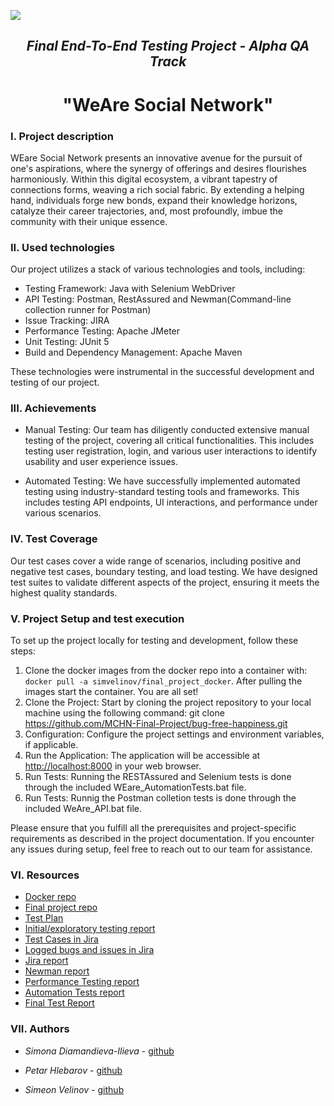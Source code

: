 ![](https://i0.wp.com/www.kaldata.com/wp-content/uploads/2018/06/Telerik_Academy_Logo2x.png?fit=802%2C212&ssl=1)

                            

## <div align="center">*Final End-To-End Testing Project - Alpha QA Track*</div>

# <div align="center">"WeAre Social Network"</div>


<h3>I. Project description</h3>

WEare Social Network presents an innovative avenue for the pursuit of one's aspirations, where the synergy of offerings and desires flourishes harmoniously. Within this digital ecosystem, a vibrant tapestry of connections forms, weaving a rich social fabric. By extending a helping hand, individuals forge new bonds, expand their knowledge horizons, catalyze their career trajectories, and, most profoundly, imbue the community with their unique essence.

<h3>II. Used technologies</h3> 

Our project utilizes a stack of various technologies and tools, including:

- Testing Framework: Java with Selenium WebDriver
- API Testing: Postman, RestAssured and Newman(Command-line collection runner for Postman)
- Issue Tracking: JIRA
- Performance Testing: Apache JMeter
- Unit Testing: JUnit 5
- Build and Dependency Management: Apache Maven

These technologies were instrumental in the successful development and testing of our project.

<h3>III. Achievements</h3>

- Manual Testing: Our team has diligently conducted extensive manual testing of the project, covering all critical functionalities. This includes testing user registration, login, and various user interactions to identify usability and user experience issues.

- Automated Testing: We have successfully implemented automated testing using industry-standard testing tools and frameworks. This includes testing API endpoints, UI interactions, and performance under various scenarios.

<h3>IV. Test Coverage</h3>

Our test cases cover a wide range of scenarios, including positive and negative test cases, boundary testing, and load testing. We have designed test suites to validate different aspects of the project, ensuring it meets the highest quality standards.

<h3>V. Project Setup and test execution</h3>
To set up the project locally for testing and development, follow these steps:

1. Clone the docker images from the docker repo into a container with: ```docker pull -a simvelinov/final_project_docker```. After pulling the images start the container. You are all set!
2. Clone the Project: Start by cloning the project repository to your local machine using the following command: git clone https://github.com/MCHN-Final-Project/bug-free-happiness.git
3. Configuration: Configure the project settings and environment variables, if applicable. 
4. Run the Application: The application will be accessible at [http://localhost:8000](http://localhost:8000) in your web browser.
7. Run Tests: Running the RESTAssured and Selenium tests is done through the included WEare_AutomationTests.bat file.
8. Run Tests: Runnig the Postman colletion tests is done through the included WeAre_API.bat file.
   
Please ensure that you fulfill all the prerequisites and project-specific requirements as described in the project documentation. If you encounter any issues during setup, feel free to reach out to our team for assistance.

<h3>VI. Resources</h3>

-  [Docker repo](https://hub.docker.com/repository/docker/simvelinov/final_project_docker/general)
-  [Final project repo](https://github.com/MCHN-Final-Project/bug-free-happiness/tree/main)
-  [Test Plan](https://drive.google.com/file/d/15puq5XWKrBGZwFQJVNuef5pEOeFsSnUt/view?usp=sharing)
-  [Initial/exploratory testing report](https://drive.google.com/file/d/1vYETJy5eL2VHwcle3cVUmDyQXMj6f1XT/view?usp=sharing)
-  [Test Cases in Jira](https://simvel.atlassian.net/jira/software/c/projects/Q5FP/boards/6)
-  [Logged bugs and issues in Jira](https://simvel.atlassian.net/jira/software/c/projects/Q5FP/boards/4)
-  [Jira report](https://simvel.atlassian.net/plugins/servlet/ac/com.xpandit.plugins.xray/testplans-metrics-report-page?project.key=Q5FP&project.id=10003&ac.reportId=6531726a0ee9a29463d4d6fb)
-  [Newman report](https://drive.google.com/file/d/1taeWlZz4rAszB3xgrqydSJ97RNLk5rrX/view?usp=sharing)
-  [Performance Testing report](https://drive.google.com/file/d/1gJTNUmRoOp7jWBWo-V6Ax-DcMHRXaX_4/view?usp=sharing)
-  [Automation Tests report](https://drive.google.com/file/d/1SsgADR_gCjW9W1M4PdwrOlXzWiFjYeEo/view?usp=sharing)
-  [Final Test Report](https://drive.google.com/file/d/1lnGFDAyjauS7_3mYz9I4RqeE3-e5O_A8/view?usp=sharing)



<h3>VII. Authors</h3>

- *Simona Diamandieva-Ilieva* - [github](https://github.com/SimonaDiamandievaIlieva)

- *Petar Hlebarov* - [github](https://github.com/petarhlebaroff)

- *Simeon Velinov* - [github](https://github.com/SimeonVelinov/General)

